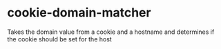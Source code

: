 cookie-domain-matcher
=====================

Takes the domain value from a cookie and a hostname and determines if the cookie should be set for the host

